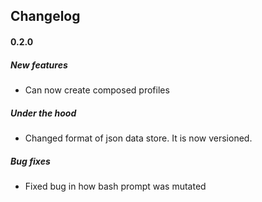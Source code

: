 ## Changelog

#### 0.2.0
##### New features
 - Can now create composed profiles

##### Under the hood
 - Changed format of json data store.  It is now versioned.

##### Bug fixes
 - Fixed bug in how bash prompt was mutated

